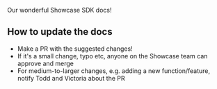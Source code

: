 Our wonderful Showcase SDK docs!

## How to update the docs
* Make a PR with the suggested changes!
* If it's a small change, typo etc, anyone on the Showcase team can approve and merge
* For medium-to-larger changes, e.g. adding a new function/feature, notify Todd and Victoria about the PR
